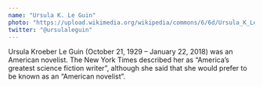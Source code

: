 ```yaml
---
name: "Ursula K. Le Guin"
photo: "https://upload.wikimedia.org/wikipedia/commons/6/6d/Ursula_K_Le_Guin.JPG"
twitter: "@ursulaleguin"
---
```

Ursula Kroeber Le Guin (October 21, 1929 – January 22, 2018) was an American
novelist. The New York Times described her as “America’s greatest  science fiction writer”, although she said that she would prefer to be known as an “American novelist”.